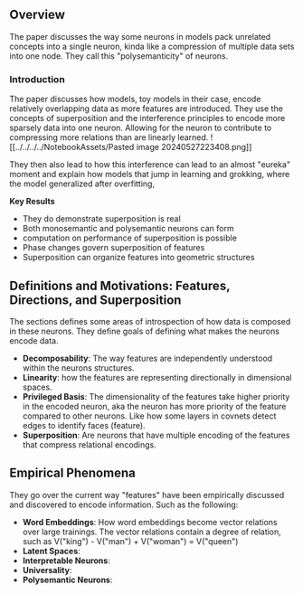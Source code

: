 ## Overview
The paper discusses the way some neurons in models pack unrelated concepts into a single neuron, kinda like a compression of multiple data sets into one node. They call this "polysemanticity" of neurons.

### Introduction
The paper discusses how models, toy models in their case, encode relatively overlapping data as more features are introduced. They use the concepts of superposition and the interference principles to encode more sparsely data into one neuron. Allowing for the neuron to contribute to compressing more relations than are linearly learned. 
![[../../../../NotebookAssets/Pasted image 20240527223408.png]]

They then also lead to how this interference can lead to an almost "eureka" moment and explain how models that jump in learning and grokking, where the model generalized after overfitting,

**Key Results**
* They do demonstrate superposition is real
* Both monosemantic and polysemantic neurons can form
* computation on performance of superposition is possible
* Phase changes govern superposition of features
* Superposition can organize features into geometric structures

## Definitions and Motivations: Features, Directions, and Superposition

The sections defines some areas of introspection of how data is composed in these neurons. They define goals of defining what makes the neurons encode data. 

* **Decomposability**: The way features are independently understood within the neurons structures.
* **Linearity**: how the features are representing directionally in dimensional spaces. 
* **Privileged Basis**: The dimensionality of the features take higher priority in the encoded neuron, aka the neuron has more priority of the feature compared to other neurons. Like how some layers in covnets detect edges to identify faces (feature).
* **Superposition**: Are neurons that have multiple encoding of the features that compress relational encodings.

## Empirical Phenomena
They go over the current way "features" have been empirically discussed and discovered to encode information. Such as the following:
* **Word Embeddings**: How word embeddings become vector relations over large trainings. The vector relations contain a degree of relation, such as V("king") - V("man") + V("woman") = V("queen")
* **Latent Spaces**: 
* **Interpretable Neurons**: 
* **Universality**:
* **Polysemantic Neurons**: